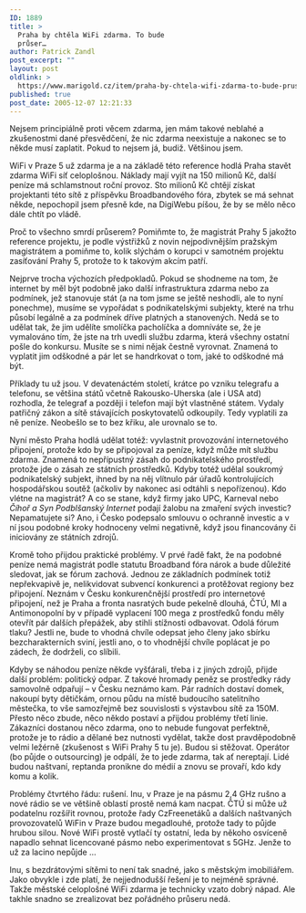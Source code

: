 ```yaml
---
ID: 1889
title: >
  Praha by chtěla WiFi zdarma. To bude
  průser…
author: Patrick Zandl
post_excerpt: ""
layout: post
oldlink: >
  https://www.marigold.cz/item/praha-by-chtela-wifi-zdarma-to-bude-pruser
published: true
post_date: 2005-12-07 12:21:33
---
```

<p>Nejsem principiálně proti věcem zdarma, jen mám takové neblahé a zkušenostmi dané přesvědčení, že nic zdarma neexistuje a nakonec se to někde musí zaplatit. Pokud to nejsem já, budiž. Většinou jsem. </p>

<p>WiFi v Praze 5 už zdarma je a na základě této reference hodlá Praha stavět zdarma WiFi síť celoplošnou. Náklady mají vyjít na 150 milionů Kč, další peníze má schlamstnout roční provoz. Sto milionů Kč chtějí získat projektanti této sítě z příspěvku Broadbandového fóra, zbytek se má sehnat někde, nepochopil jsem přesně kde, na DigiWebu píšou, že by se mělo něco dále chtít po vládě. </p>

<p>Proč to všechno smrdí průserem? Pomiňmte to, že magistrát Prahy 5 jakožto reference projektu, je podle výstřižků z novin nejpodivnějším pražským magistrátem a pomiňme to, kolik slýchám o korupci v samotném projektu zasíťování Prahy 5, protože to k takovým akcím patří. </p>

<p>Nejprve trocha výchozích předpokladů. Pokud se shodneme na tom, že internet by měl být podobně jako další infrastruktura zdarma nebo za podmínek, jež stanovuje stát (a na tom jsme se ještě neshodli, ale to nyní ponechme), musíme se vypořádat s podnikatelskými subjekty, které na trhu působí legálně a za podmínek dříve platných a stanovených. Nedá se to udělat tak, že jim udělíte smolíčka pacholíčka a domníváte se, že je vymalováno tím, že jste na trh uvedli službu zdarma, která všechny ostatní pošle do konkursu. Musíte se s nimi nějak čestně vyrovnat. Znamená to vyplatit jim odškodné a pár let se handrkovat o tom, jaké to odškodné má být. </p>

<p>Příklady tu už jsou. V devatenáctém století, krátce po vzniku telegrafu a telefonu, se většina států včetně Rakousko-Uherska (ale i USA atd) rozhodla, že telegraf a později i telefon mají být vlastněné státem. Vydaly patřičný zákon a sítě stávajících poskytovatelů odkoupily. Tedy vyplatili za ně peníze. Neobešlo se to bez křiku, ale urovnalo se to. </p>

<p>Nyní město Praha hodlá udělat totéž: vyvlastnit provozování internetového připojení, protože kdo by se připojoval za peníze, když může mít službu zdarma. Znamená to nepřípustný zásah do podnikatelského prostředí, protože jde o zásah ze státních prostředků. Kdyby totéž udělal soukromý podnikatelský subjekt, ihned by na něj vlítnulo pár úřadů kontrolujících hospodářskou soutěž (ačkoliv by nakonec asi odtáhli s nepořízenou). Kdo vlétne na magistrát? A co se stane, když firmy jako UPC, Karneval nebo <i>Číhoř a Syn Podblšanský Internet</i> podají žalobu na zmaření svých investic? Nepamatujete si? Ano, i Česko podepsalo smlouvu o ochranně investic a v ní jsou podobné kroky hodnoceny velmi negativně, když jsou financovány či iniciovány ze státních zdrojů. </p>

<p>Kromě toho přijdou praktické problémy. V prvé řadě fakt, že na podobné peníze nemá magistrát podle statutu Broadband fóra nárok a bude důležité sledovat, jak se fórum zachová. Jednou ze základních podmínek totiž nepřekvapivě je, nelikvidovat subvencí konkurenci a protěžovat regiony bez připojení. Neznám v Česku konkurenčnější prostředí pro internetové připojení, než je Praha a fronta nasratých bude  pekelně dlouhá, ČTÚ, MI a Antimonopolní by v případě vyplacení 100 mega z prostředků fondu měly otevřít pár dalších přepážek, aby stihli stížnosti odbavovat. Odolá fórum tlaku? Jestli ne, bude to vhodná chvíle odepsat jeho členy jako sbírku bezcharakterních sviní, jestli ano, o to vhodnější chvíle poplácat je po zádech, že dodrželi, co slíbili. </p>

<p>Kdyby se náhodou peníze někde vyšťárali, třeba i z jiných zdrojů, přijde další problém: politický odpar. Z takové hromady peněz se prostředky rády samovolně odpařují – v Česku neznámo kam. Pár radních dostaví domek, nakoupí byty dětičkám, ornou půdu na místě budoucího satelitního městečka, to vše samozřejmě bez souvislosti s výstavbou sítě za 150M. Přesto něco zbude, něco někdo postaví a přijdou problémy třetí linie. Zákazníci dostanou něco zdarma, ono to nebude fungovat perfektně, protože je to rádio a dělané bez nutnosti vydělat, takže dost pravděpodobně velmi ležérně (zkušenost s WiFi Prahy 5 tu je). Budou si stěžovat. Operátor (bo půjde o outsourcing) je odpálí, že to jede zdarma, tak ať nereptají. Lidé budou naštvaní, reptanda pronikne do médií a znovu se provaří, kdo kdy komu a kolik. </p>

<p>Problémy čtvrtého řádu: rušení. Inu, v Praze je na pásmu 2,4 GHz rušno a nové rádio se ve většině oblastí prostě nemá kam nacpat. ČTÚ si může už podatelnu rozšířit rovnou, protože řady CzFreenetáků a dalších naštvaných provozovatelů WiFin v Praze budou megadlouhé, protože tady to půjde hrubou silou. Nové WiFi prostě vytlačí ty ostatní, leda by někoho osvíceně napadlo sehnat licencované pásmo nebo experimentovat s 5GHz. Jenže to už za lacino nepůjde … </p>

<p>Inu, s bezdrátovými sítěmi to není tak snadné, jako s městským imobiliářem.  Jako obvykle i zde platí, že nejjednodušší řešení je to nejméně správné. Takže městské celoplošné WiFi zdarma je technicky vzato dobrý nápad. Ale takhle snadno se zrealizovat bez pořádného průseru nedá.
</p>
